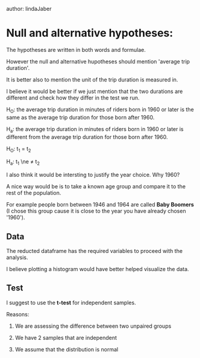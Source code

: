 
author: lindaJaber

# Null and alternative hypotheses:
The hypotheses are written in both words and formulae.

However the null and alternative hupotheses should mention 'average trip duration'.

It is better also to mention the unit of the trip duration is measured in.

I believe it would be better if we just mention that the two durations are different and check how they differ in the test we run.


H<sub>O</sub>: the average trip duration in minutes of riders born in 1960 or later is the same as the average trip duration for those born after 1960.

H<sub>a</sub>: the average trip duration in minutes of riders born in 1960 or later is different from the average trip duration for those born after 1960.

H<sub>O</sub>: t<sub>1</sub> = t<sub>2</sub>

H<sub>a</sub>: t<sub>1</sub> \ne ≠ t<sub>2</sub>

I also think it would be intersting to justify the year choice. Why 1960? 

A nice way would be is to take a known age group and compare it to the rest of the population.

For example people born between 1946 and 1964 are called **Baby Boomers** (I chose this group cause it is close to the year you have already chosen '1960').

## Data
The reducted dataframe has the required variables to proceed with the analysis.

I believe plotting a histogram would have better helped visualize the data.

## Test
I suggest to use the **t-test** for independent samples.

Reasons:

1. We are assessing the difference between two unpaired groups

2. We have 2 samples that are independent

3. We assume that the distribution is normal

